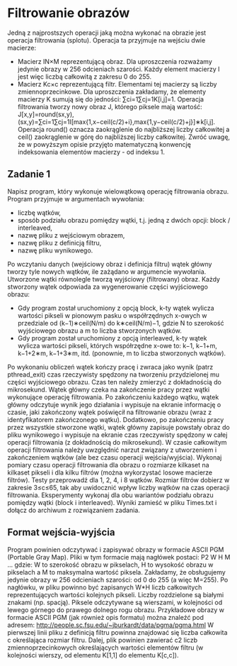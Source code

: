 # Filtrowanie obrazów
Jedną z najprostszych operacji jaką można wykonać na obrazie jest operacja filtrowania (splotu). Operacja ta przyjmuje na wejściu dwie macierze:
- Macierz IN×M reprezentującą obraz. Dla uproszczenia rozważamy jedynie obrazy w 256 odcieniach szarości. Każdy element macierzy I jest więc liczbą całkowitą z zakresu 0 do 255.
- Macierz Kc×c reprezentującą filtr. Elementami tej macierzy są liczby zmiennoprzecinkowe. Dla uproszczenia zakładamy, że elementy macierzy K sumują się do jedności: ∑ci=1∑cj=1K[i,j]=1.
Operacja filtrowania tworzy nowy obraz J, którego piksele mają wartość:
J[x,y]=round(sx,y),
(sx,y)=∑ci=1∑cj=1I[max{1,x−ceil(c/2)+i},max{1,y−ceil(c/2)+j}]∗k[i,j].
Operacja  round() oznacza zaokrąglenie do najbliższej liczby całkowitej a ceil() zaokrąglenie w górę do najbliższej liczby całkowitej.
Zwróć uwagę, że w powyższym opisie przyjęto matematyczną konwencję indeksowania elementów macierzy - od indeksu 1.
## Zadanie 1
Napisz program, który wykonuje wielowątkową operację filtrowania obrazu. Program przyjmuje w argumentach wywołania:
- liczbę wątków,
- sposób podziału obrazu pomiędzy wątki, t.j. jedną z dwóch opcji: block / interleaved,
- nazwę pliku z wejściowym obrazem,
- nazwę pliku z definicją filtru,
- nazwę pliku wynikowego.

Po wczytaniu danych (wejściowy obraz i definicja filtru) wątek główny tworzy tyle nowych wątków, ile zażądano w argumencie wywołania. Utworzone wątki równolegle tworzą wyjściowy (filtrowany) obraz. Każdy stworzony wątek odpowiada za wygenerowanie części wyjściowego obrazu:
- Gdy program został uruchomiony z opcją block, k-ty wątek wylicza wartości pikseli w pionowym pasku o współrzędnych x-owych w przedziale od (k−1)∗ceil(N/m) do k∗ceil(N/m)−1, gdzie N to szerokość wyjściowego obrazu a m to liczba stworzonych wątków.
- Gdy program został uruchomiony z opcją interleaved, k-ty wątek wylicza wartości pikseli, których współrzędne x-owe to: k−1, k−1+m, k−1+2∗m, k−1+3∗m, itd. (ponownie, m to liczba stworzonych wątków).

Po wykonaniu obliczeń wątek kończy pracę i zwraca jako wynik (patrz pthread_exit) czas rzeczywisty spędzony na tworzeniu przydzielonej mu części wyjściowego obrazu. Czas ten należy zmierzyć z dokładnością do mikrosekund. Wątek główny czeka na zakończenie pracy przez wątki wykonujące operację filtrowania. Po zakończeniu każdego wątku, wątek główny odczytuje wynik jego działania i wypisuje na ekranie informację o czasie, jaki zakończony wątek poświęcił na filtrowanie obrazu (wraz z identyfikatorem zakończonego wątku). Dodatkowo, po zakończeniu pracy przez wszystkie stworzone wątki, wątek główny zapisuje powstały obraz do pliku wynikowego i wypisuje na ekranie czas rzeczywisty spędzony w całej operacji filtrowania (z dokładnością do mikrosekund). W czasie całkowitym operacji filtrowania należy uwzględnić narzut związany z utworzeniem i zakończeniem wątków (ale bez czasu operacji wejścia/wyjścia).
Wykonaj pomiary czasu operacji filtrowania dla obrazu o rozmiarze kilkaset na kilkaset pikseli i dla kilku filtrów (można wykorzystać losowe macierze filtrów). Testy przeprowadź dla 1, 2, 4, i 8 wątków. Rozmiar filtrów dobierz w zakresie 3≤c≤65, tak aby uwidocznić wpływ liczby wątków na czas operacji filtrowania. Eksperymenty wykonaj dla obu wariantów podziału obrazu pomiędzy wątki (block  i interleaved). Wyniki zamieść w pliku Times.txt i dołącz do archiwum z rozwiązaniem zadania.
## Format wejścia-wyjścia
Program powinien odczytywać i zapisywać obrazy w formacie ASCII PGM (Portable Gray Map). Pliki w tym formacie mają nagłówek postaci:
P2
W H
M
...
gdzie: W to szerokość obrazu w pikselach, H to wysokość obrazu w pikselach a M to maksymalna wartość piksela. Zakładamy, że obsługujemy jedynie obrazy w 256 odcieniach szarości: od 0 do 255 (a więc M=255). Po nagłówku, w pliku powinno być zapisanych W*H liczb całkowitych reprezentujących wartości kolejnych pikseli. Liczby rozdzielone są białymi znakami (np. spacją). Piksele odczytywane są wierszami, w kolejności od lewego górnego do prawego dolnego rogu obrazu.
Przykładowe obrazy w formacie ASCII PGM (jak również opis formatu) można znaleźć pod adresem: http://people.sc.fsu.edu/~jburkardt/data/pgma/pgma.html
W pierwszej linii pliku z definicją filtru powinna znajdować się liczba całkowita c
określająca rozmiar filtru. Dalej, plik powinien zawierać c2 liczb zmiennoprzecinkowych określających wartości elementów filtru (w kolejności wierszy, od elementu K[1,1] do elementu K[c,c]).
